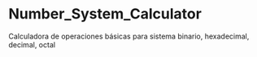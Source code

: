 # Number_System_Calculator
Calculadora de operaciones básicas para sistema binario, hexadecimal, decimal, octal

